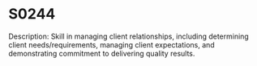 # S0244
Description: Skill in managing client relationships, including determining client needs/requirements, managing client expectations, and demonstrating commitment to delivering quality results.
